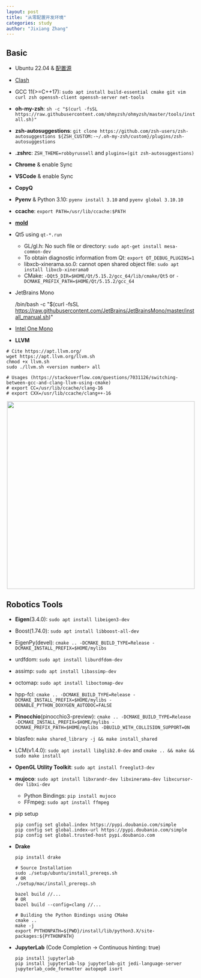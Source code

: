```yaml
---
layout: post
title: "从零配置开发环境"
categories: study
author: "Jixiang Zhang"
---
```


## Basic

* Ubuntu 22.04 & [配置源](https://mirrors.ustc.edu.cn/help/ubuntu.html)
* [Clash](https://github.com/Fndroid/clash_for_windows_pkg)
* GCC 11(>=C++17): `sudo apt install build-essential cmake git vim curl zsh openssh-client openssh-server net-tools`
* **oh-my-zsh**: `sh -c "$(curl -fsSL https://raw.githubusercontent.com/ohmyzsh/ohmyzsh/master/tools/install.sh)"`
* **zsh-autosuggestions**: `git clone https://github.com/zsh-users/zsh-autosuggestions ${ZSH_CUSTOM:-~/.oh-my-zsh/custom}/plugins/zsh-autosuggestions`
* **.zshrc**: `ZSH_THEME=robbyrussell` and `plugins=(git zsh-autosuggestions)`
* **Chrome** & enable Sync
* **VSCode** & enable Sync
* **CopyQ**
* **Pyenv** & Python 3.10: `pyenv install 3.10` and `pyenv global 3.10.10`
* **ccache**: `export PATH=/usr/lib/ccache:$PATH`
* [**mold**](https://github.com/rui314/mold)
* Qt5 using `qt-*.run`
  * GL/gl.h: No such file or directory: `sudo apt-get install mesa-common-dev`
  * To obtain diagnostic information from Qt: `export QT_DEBUG_PLUGINS=1`
  * libxcb-xinerama.so.0: cannot open shared object file: `sudo apt install libxcb-xinerama0`
  * CMake: `-DQt5_DIR=$HOME/Qt/5.15.2/gcc_64/lib/cmake/Qt5` or `-DCMAKE_PREFIX_PATH=$HOME/Qt/5.15.2/gcc_64`
* JetBrains Mono

  /bin/bash -c "$(curl -fsSL <https://raw.githubusercontent.com/JetBrains/JetBrainsMono/master/install_manual.sh>)"

* [Intel One Mono](https://github.com/intel/intel-one-mono)
* **LLVM**

```shell
# Cite https://apt.llvm.org/
wget https://apt.llvm.org/llvm.sh
chmod +x llvm.sh
sudo ./llvm.sh <version number> all

# Usages (https://stackoverflow.com/questions/7031126/switching-between-gcc-and-clang-llvm-using-cmake)
# export CC=/usr/lib/ccache/clang-16
# export CXX=/usr/lib/ccache/clang++-16
```

<p align="center">
  <img src="{{site.baseurl}}/images/Ubuntu-PC.png" width="500"/>
</p>

## Robotics Tools

* **Eigen**(3.4.0): `sudo apt install libeigen3-dev`
* Boost(1.74.0): `sudo apt install libboost-all-dev`
* EigenPy(devel): `cmake .. -DCMAKE_BUILD_TYPE=Release -DCMAKE_INSTALL_PREFIX=$HOME/mylibs`
* urdfdom: `sudo apt install liburdfdom-dev`
* assimp: `sudo apt install libassimp-dev`
* octomap: `sudo apt install liboctomap-dev`
* hpp-fcl: `cmake .. -DCMAKE_BUILD_TYPE=Release -DCMAKE_INSTALL_PREFIX=$HOME/mylibs -DENABLE_PYTHON_DOXYGEN_AUTODOC=FALSE`
* **Pinocchio**(pinocchio3-preview): `cmake .. -DCMAKE_BUILD_TYPE=Release -DCMAKE_INSTALL_PREFIX=$HOME/mylibs -DCMAKE_PREFIX_PATH=$HOME/mylibs -DBUILD_WITH_COLLISION_SUPPORT=ON`
* blasfeo: `make shared_library -j && make install_shared`
* LCM(v1.4.0): `sudo apt install libglib2.0-dev` and `cmake .. && make && sudo make install`
* **OpenGL Utility Toolkit**: `sudo apt install freeglut3-dev`
* **mujoco**: `sudo apt install libxrandr-dev libxinerama-dev libxcursor-dev libxi-dev`
  * Python Bindings: `pip install mujoco`
  * FFmpeg: `sudo apt install ffmpeg`
* pip setup

  ```shell
  pip config set global.index https://pypi.doubanio.com/simple
  pip config set global.index-url https://pypi.doubanio.com/simple
  pip config set global.trusted-host pypi.doubanio.com
  ```

* **Drake**

  ```shell
  pip install drake

  # Source Installation
  sudo ./setup/ubuntu/install_prereqs.sh
  # OR
  ./setup/mac/install_prereqs.sh

  bazel build //...
  # OR
  bazel build --config=clang //...

  # Building the Python Bindings using CMake
  cmake ..
  make -j
  export PYTHONPATH=${PWD}/install/lib/python3.X/site-packages:${PYTHONPATH}
  ```

* **JupyterLab** (Code Completion -> Continuous hinting: true)

  ```shell
  pip install jupyterlab
  pip install jupyterlab-lsp jupyterlab-git jedi-language-server jupyterlab_code_formatter autopep8 isort
  ```
